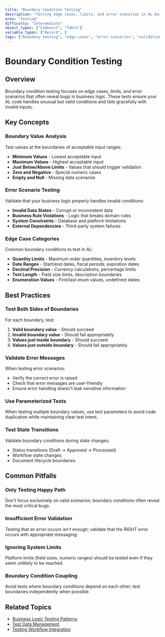 ```yaml
---
title: "Boundary Condition Testing"
description: "Testing edge cases, limits, and error scenarios in AL business logic"
area: "testing"
difficulty: "intermediate"
object_types: ["Codeunit", "Table"]
variable_types: ["Record", ]
tags: ["boundary-testing", "edge-cases", "error-scenarios", "validation"]
---
```


# Boundary Condition Testing

## Overview
Boundary condition testing focuses on edge cases, limits, and error scenarios that often reveal bugs in business logic. These tests ensure your AL code handles unusual but valid conditions and fails gracefully with invalid inputs.

## Key Concepts

### Boundary Value Analysis
Test values at the boundaries of acceptable input ranges:
- **Minimum Values** - Lowest acceptable input
- **Maximum Values** - Highest acceptable input  
- **Just Below/Above Limits** - Values that should trigger validation
- **Zero and Negative** - Special numeric cases
- **Empty and Null** - Missing data scenarios

### Error Scenario Testing
Validate that your business logic properly handles invalid conditions:
- **Invalid Data States** - Corrupt or inconsistent data
- **Business Rule Violations** - Logic that breaks domain rules
- **System Constraints** - Database and platform limitations
- **External Dependencies** - Third-party system failures

### Edge Case Categories
Common boundary conditions to test in AL:
- **Quantity Limits** - Maximum order quantities, inventory levels
- **Date Ranges** - Start/end dates, fiscal periods, expiration dates
- **Decimal Precision** - Currency calculations, percentage limits
- **Text Length** - Field size limits, description boundaries
- **Enumeration Values** - First/last enum values, undefined states

## Best Practices

### Test Both Sides of Boundaries
For each boundary, test:
1. **Valid boundary value** - Should succeed
2. **Invalid boundary value** - Should fail appropriately
3. **Values just inside boundary** - Should succeed
4. **Values just outside boundary** - Should fail appropriately

### Validate Error Messages
When testing error scenarios:
- Verify the correct error is raised
- Check that error messages are user-friendly
- Ensure error handling doesn't leak sensitive information

### Use Parameterized Tests
When testing multiple boundary values, use test parameters to avoid code duplication while maintaining clear test intent.

### Test State Transitions
Validate boundary conditions during state changes:
- Status transitions (Draft → Approved → Processed)
- Workflow state changes
- Document lifecycle boundaries

## Common Pitfalls

### Only Testing Happy Path
Don't focus exclusively on valid scenarios; boundary conditions often reveal the most critical bugs.

### Insufficient Error Validation
Testing that an error occurs isn't enough; validate that the RIGHT error occurs with appropriate messaging.

### Ignoring System Limits
Platform limits (field sizes, numeric ranges) should be tested even if they seem unlikely to be reached.

### Boundary Condition Coupling
Avoid tests where boundary conditions depend on each other; test boundaries independently when possible.

## Related Topics
- [Business Logic Testing Patterns](business-logic-testing-patterns.md)
- [Test Data Management](test-data-management.md)
- [Testing Workflow Integration](testing-workflow-integration.md)
